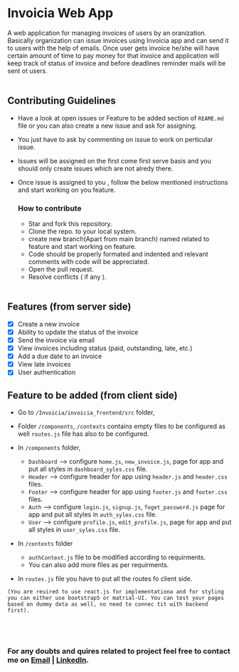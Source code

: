 # Invoicia Web App
A web application for managing invoices of users by an oranization.
Basically organization can issue invoices using Invoicia app and can send it to users with the help of emails.
Once user gets invoice he/she will have certain amount of time to pay money for that invoice and application
will keep track of status of invoice and before deadlines reminder mails will be sent ot users.
<br></br>

## Contributing Guidelines
- Have a look at open issues or Feature to be added section of `REAME.md` file or you can also create a new issue and ask for assigning.
- You just have to ask by commenting on issue to work on perticular issue.
- Issues will be assigned on the first come first serve basis and you should only create issues which are not alredy there.
- Once issue is assigned to you , follow the below mentioned instructions and start working on you feature.

  ### How to contribute
  - Star and fork this repository.
  - Clone the repo. to your local system.
  - create new branch(Apart from main branch) named related to feature and start working on feature.
  - Code should be properly formated and indented and relevant comments with code will be appreciated.
  - Open the pull request.
  - Resolve conflicts ( if any ).
<br></br>

## Features (from server side)
- [x] Create a new invoice
- [x] Ability to update the status of the invoice
- [x] Send the invoice via email
- [x] View invoices including status (paid, outstanding, late, etc.)
- [x] Add a due date to an invoice
- [x] View late invoices
- [x] User authentication

## Feature to be added (from client side)
- Go to `/Invoicia/invoicia_frontend/src` folder,
- Folder `/components`, `/contexts` contains empty files to be configured as well `routes.js` file has also to be configured.
- In `/components` folder,
  - `Dashboard` --> configure `home.js`, `new_invoice.js`, page for app and put all styles in `dashboard_syles.css` file.
  - `Header`    --> configure header for app using `header.js` and `header.css` files.
  - `Footer`    --> configure header for app using `footer.js` and `footer.css` files.
  - `Auth`      --> configure `login.js`, `signup.js`, `foget_password.js` page for app and put all styles in `auth_syles.css` file.
  - `User`      --> configure `profile.js`, `edit_profile.js`, page for app and put all styles in `user_syles.css` file.
  
- In `/contexts` folder
  - `authContext.js` file to be modified according to requirments.
  - You can also add more files as per requirments.

- In `routes.js` file you have to put all the routes fo client side.

`(You are reuired to use react.js for implementationa and for styling you can either use bootstrap5 or matrial-UI.
You can test your pages based on dummy data as well, no need to connec tit with backend first).`
<br></br>
<br><br/>

### For any doubts and quires related to project feel free to contact me on [Email](mailto:ykk11@iitbbs.ac.in) | [LinkedIn](https://www.linkedin.com/in/yogesh-kansal-044a75194/).